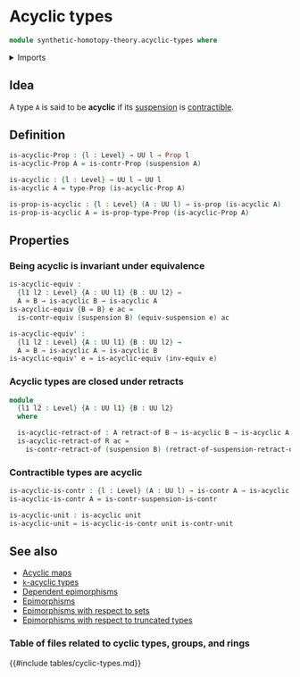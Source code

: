 # Acyclic types

```agda
module synthetic-homotopy-theory.acyclic-types where
```

<details><summary>Imports</summary>

```agda
open import foundation.contractible-types
open import foundation.equivalences
open import foundation.propositions
open import foundation.retracts-of-types
open import foundation.unit-type
open import foundation.universe-levels

open import synthetic-homotopy-theory.functoriality-suspensions
open import synthetic-homotopy-theory.suspensions-of-types
```

</details>

## Idea

A type `A` is said to be **acyclic** if its
[suspension](synthetic-homotopy-theory.suspensions-of-types.md) is
[contractible](foundation.contractible-types.md).

## Definition

```agda
is-acyclic-Prop : {l : Level} → UU l → Prop l
is-acyclic-Prop A = is-contr-Prop (suspension A)

is-acyclic : {l : Level} → UU l → UU l
is-acyclic A = type-Prop (is-acyclic-Prop A)

is-prop-is-acyclic : {l : Level} (A : UU l) → is-prop (is-acyclic A)
is-prop-is-acyclic A = is-prop-type-Prop (is-acyclic-Prop A)
```

## Properties

### Being acyclic is invariant under equivalence

```agda
is-acyclic-equiv :
  {l1 l2 : Level} {A : UU l1} {B : UU l2} →
  A ≃ B → is-acyclic B → is-acyclic A
is-acyclic-equiv {B = B} e ac =
  is-contr-equiv (suspension B) (equiv-suspension e) ac

is-acyclic-equiv' :
  {l1 l2 : Level} {A : UU l1} {B : UU l2} →
  A ≃ B → is-acyclic A → is-acyclic B
is-acyclic-equiv' e = is-acyclic-equiv (inv-equiv e)
```

### Acyclic types are closed under retracts

```agda
module _
  {l1 l2 : Level} {A : UU l1} {B : UU l2}
  where

  is-acyclic-retract-of : A retract-of B → is-acyclic B → is-acyclic A
  is-acyclic-retract-of R ac =
    is-contr-retract-of (suspension B) (retract-of-suspension-retract-of R) ac
```

### Contractible types are acyclic

```agda
is-acyclic-is-contr : {l : Level} (A : UU l) → is-contr A → is-acyclic A
is-acyclic-is-contr A = is-contr-suspension-is-contr

is-acyclic-unit : is-acyclic unit
is-acyclic-unit = is-acyclic-is-contr unit is-contr-unit
```

## See also

- [Acyclic maps](synthetic-homotopy-theory.acyclic-maps.md)
- [`k`-acyclic types](synthetic-homotopy-theory.truncated-acyclic-types.md)
- [Dependent epimorphisms](foundation.dependent-epimorphisms.md)
- [Epimorphisms](foundation.epimorphisms.md)
- [Epimorphisms with respect to sets](foundation.epimorphisms-with-respect-to-sets.md)
- [Epimorphisms with respect to truncated types](foundation.epimorphisms-with-respect-to-truncated-types.md)

### Table of files related to cyclic types, groups, and rings

{{#include tables/cyclic-types.md}}
